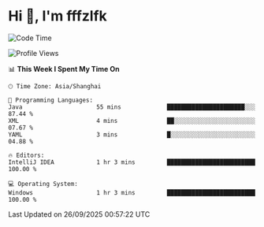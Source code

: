 # Hi 👋, I'm fffzlfk

<!--START_SECTION:waka-->
![Code Time](http://img.shields.io/badge/Code%20Time-1%2C377%20hrs%2020%20mins-blue)

![Profile Views](http://img.shields.io/badge/Profile%20Views-0-blue)

📊 **This Week I Spent My Time On** 

```text
🕑︎ Time Zone: Asia/Shanghai

💬 Programming Languages: 
Java                     55 mins             ██████████████████████░░░   87.44 % 
XML                      4 mins              ██░░░░░░░░░░░░░░░░░░░░░░░   07.67 % 
YAML                     3 mins              █░░░░░░░░░░░░░░░░░░░░░░░░   04.88 % 

🔥 Editors: 
IntelliJ IDEA            1 hr 3 mins         █████████████████████████   100.00 % 

💻 Operating System: 
Windows                  1 hr 3 mins         █████████████████████████   100.00 % 
```


 Last Updated on 26/09/2025 00:57:22 UTC
<!--END_SECTION:waka-->
